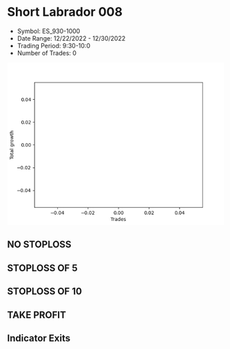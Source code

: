 # Short Labrador 008 
- Symbol: ES_930-1000
- Date Range: 12/22/2022 - 12/30/2022
- Trading Period: 9:30-10:0
- Number of Trades: 0

![Plot](ShortLabrador008ES_930-1000.png)
## NO STOPLOSS














## STOPLOSS OF 5














## STOPLOSS OF 10














## TAKE PROFIT











## Indicator Exits


